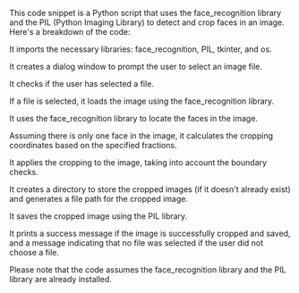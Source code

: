 This code snippet is a Python script that uses the face_recognition library and the PIL (Python Imaging Library) to detect and crop faces in an image. Here's a breakdown of the code:

It imports the necessary libraries: face_recognition, PIL, tkinter, and os.

It creates a dialog window to prompt the user to select an image file.

It checks if the user has selected a file.

If a file is selected, it loads the image using the face_recognition library.

It uses the face_recognition library to locate the faces in the image.

Assuming there is only one face in the image, it calculates the cropping coordinates based on the specified fractions.

It applies the cropping to the image, taking into account the boundary checks.

It creates a directory to store the cropped images (if it doesn't already exist) and generates a file path for the cropped image.

It saves the cropped image using the PIL library.

It prints a success message if the image is successfully cropped and saved, and a message indicating that no file was selected if the user did not choose a file.

Please note that the code assumes the face_recognition library and the PIL library are already installed.
